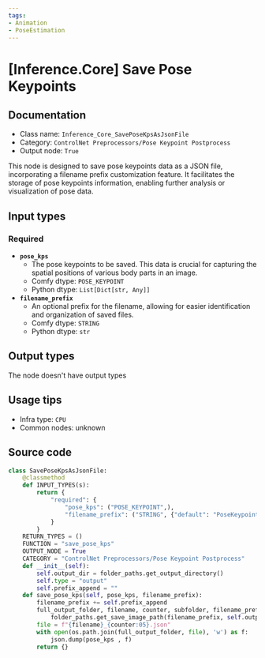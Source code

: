 ```yaml
---
tags:
- Animation
- PoseEstimation
---
```


# [Inference.Core] Save Pose Keypoints
## Documentation
- Class name: `Inference_Core_SavePoseKpsAsJsonFile`
- Category: `ControlNet Preprocessors/Pose Keypoint Postprocess`
- Output node: `True`

This node is designed to save pose keypoints data as a JSON file, incorporating a filename prefix customization feature. It facilitates the storage of pose keypoints information, enabling further analysis or visualization of pose data.
## Input types
### Required
- **`pose_kps`**
    - The pose keypoints to be saved. This data is crucial for capturing the spatial positions of various body parts in an image.
    - Comfy dtype: `POSE_KEYPOINT`
    - Python dtype: `List[Dict[str, Any]]`
- **`filename_prefix`**
    - An optional prefix for the filename, allowing for easier identification and organization of saved files.
    - Comfy dtype: `STRING`
    - Python dtype: `str`
## Output types
The node doesn't have output types
## Usage tips
- Infra type: `CPU`
- Common nodes: unknown


## Source code
```python
class SavePoseKpsAsJsonFile:
    @classmethod
    def INPUT_TYPES(s):
        return {
            "required": {
                "pose_kps": ("POSE_KEYPOINT",),
                "filename_prefix": ("STRING", {"default": "PoseKeypoint"})
            }
        }
    RETURN_TYPES = ()
    FUNCTION = "save_pose_kps"
    OUTPUT_NODE = True
    CATEGORY = "ControlNet Preprocessors/Pose Keypoint Postprocess"
    def __init__(self):
        self.output_dir = folder_paths.get_output_directory()
        self.type = "output"
        self.prefix_append = ""
    def save_pose_kps(self, pose_kps, filename_prefix):
        filename_prefix += self.prefix_append
        full_output_folder, filename, counter, subfolder, filename_prefix = \
            folder_paths.get_save_image_path(filename_prefix, self.output_dir, pose_kps[0]["canvas_width"], pose_kps[0]["canvas_height"])
        file = f"{filename}_{counter:05}.json"
        with open(os.path.join(full_output_folder, file), 'w') as f:
            json.dump(pose_kps , f)
        return {}

```
